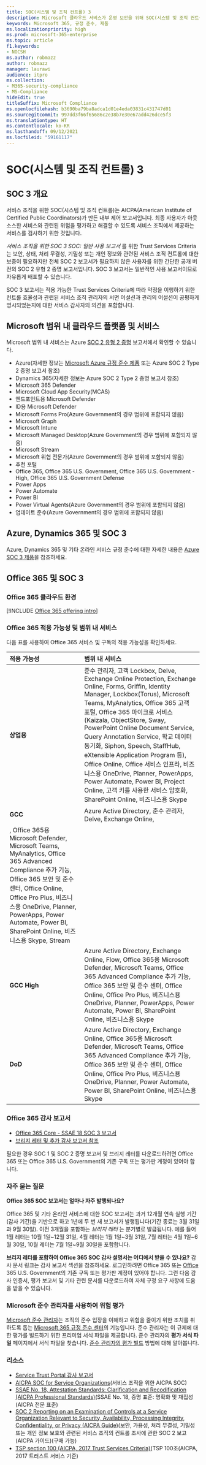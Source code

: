 ```yaml
---
title: SOC(시스템 및 조직 컨트롤) 3
description: Microsoft 클라우드 서비스가 운영 보안을 위해 SOC(시스템 및 조직 컨트롤) 3 표준을 준수하는 방법을 알아봅니다.
keywords: Microsoft 365, 규정 준수, 제품
ms.localizationpriority: high
ms.prod: microsoft-365-enterprise
ms.topic: article
f1.keywords:
- NOCSH
ms.author: robmazz
author: robmazz
manager: laurawi
audience: itpro
ms.collection:
- M365-security-compliance
- MS-Compliance
hideEdit: true
titleSuffix: Microsoft Compliance
ms.openlocfilehash: b3690ba79ba8adca1d01e4eda03831c431747d01
ms.sourcegitcommit: 997dd3f66f65686c2e38b7e30e67add426dce5f3
ms.translationtype: HT
ms.contentlocale: ko-KR
ms.lasthandoff: 09/12/2021
ms.locfileid: "59161117"
---
```

# <a name="system-and-organization-controls-soc-3"></a>SOC(시스템 및 조직 컨트롤) 3

## <a name="soc-3-overview"></a>SOC 3 개요

서비스 조직을 위한 SOC(시스템 및 조직 컨트롤)는 AICPA(American Institute of Certified Public Coordinators)가 만든 내부 제어 보고서입니다. 최종 사용자가 아웃소스한 서비스와 관련된 위험을 평가하고 해결할 수 있도록 서비스 조직에서 제공하는 서비스를 검사하기 위한 것입니다.

*서비스 조직을 위한 SOC 3 SOC: 일반 사용 보고서* 를 위한 Trust Services Criteria는 보안, 상태, 처리 무결성, 기밀성 또는 개인 정보와 관련된 서비스 조직 컨트롤에 대한 보증이 필요하지만 전체 SOC 2 보고서가 필요하지 않은 사용자를 위한 간단한 공개 버전의 SOC 2 유형 2 증명 보고서입니다. SOC 3 보고서는 일반적인 사용 보고서이므로 자유롭게 배포할 수 있습니다.

SOC 3 보고서는 적용 가능한 Trust Services Criteria에 따라 약정을 이행하기 위한 컨트롤 효율성과 관련된 서비스 조직 관리자의 서면 어설션과 관리의 어설션이 공평하게 명시되었는지에 대한 서비스 감사자의 의견을 포함합니다.

## <a name="microsoft-in-scope-cloud-platforms--services"></a>Microsoft 범위 내 클라우드 플랫폼 및 서비스

Microsoft 범위 내 서비스는 Azure [SOC 2 유형 2 증명](offering-soc-2.md) 보고서에서 확인할 수 있습니다.

- Azure(자세한 정보는 [Microsoft Azure 규정 준수 제품](https://azure.microsoft.com/resources/microsoft-azure-compliance-offerings/) 또는 Azure SOC 2 Type 2 증명 보고서 참조)
- Dynamics 365(자세한 정보는 Azure SOC 2 Type 2 증명 보고서 참조)
- Microsoft 365 Defender
- Microsoft Cloud App Security(MCAS)
- 엔드포인트용 Microsoft Defender
- ID용 Microsoft Defender
- Microsoft Forms Pro(Azure Government의 경우 범위에 포함되지 않음)
- Microsoft Graph
- Microsoft Intune
- Microsoft Managed Desktop(Azure Government의 경우 범위에 포함되지 않음)
- Microsoft Stream
- Microsoft 위협 전문가(Azure Government의 경우 범위에 포함되지 않음)
- 추천 포털
- Office 365, Office 365 U.S. Government, Office 365 U.S. Government - High, Office 365 U.S. Government Defense
- Power Apps
- Power Automate
- Power BI
- Power Virtual Agents(Azure Government의 경우 범위에 포함되지 않음)
- 업데이트 준수(Azure Government의 경우 범위에 포함되지 않음)

## <a name="azure-dynamics-365-and-soc-3"></a>Azure, Dynamics 365 및 SOC 3

Azure, Dynamics 365 및 기타 온라인 서비스 규정 준수에 대한 자세한 내용은 [Azure SOC 3 제품](/azure/compliance/offerings/offering-soc-3)을 참조하세요.

## <a name="office-365-and-soc-3"></a>Office 365 및 SOC 3

### <a name="office-365-cloud-environments"></a>Office 365 클라우드 환경

[!INCLUDE [Office 365 offering intro](../includes/o365-offering-introduction.md)]

### <a name="office-365-applicability-and-in-scope-services"></a>Office 365 적용 가능성 및 범위 내 서비스

다음 표를 사용하여 Office 365 서비스 및 구독의 적용 가능성을 확인하세요.

| **적용 가능성** | **범위 내 서비스** |
|:------------------|:----------------------|
| **상업용** | 준수 관리자, 고객 Lockbox, Delve, Exchange Online Protection, Exchange Online, Forms, Griffin, Identity Manager, Lockbox(Torus), Microsoft Teams, MyAnalytics, Office 365 고객 포털, Office 365 마이크로 서비스(Kaizala, ObjectStore, Sway, PowerPoint Online Document Service, Query Annotation Service, 학교 데이터 동기화, Siphon, Speech, StaffHub, eXtensible Application Program 등), Office Online, Office 서비스 인프라, 비즈니스용 OneDrive, Planner, PowerApps, Power Automate, Power BI, Project Online, 고객 키를 사용한 서비스 암호화, SharePoint Online, 비즈니스용 Skype |
| **GCC** | Azure Active Directory, 준수 관리자, Delve, Exchange Online, 
, Office 365용 Microsoft Defender, Microsoft Teams, MyAnalytics, Office 365 Advanced Compliance 추가 기능, Office 365 보안 및 준수 센터, Office Online, Office Pro Plus, 비즈니스용 OneDrive, Planner, PowerApps, Power Automate, Power BI, SharePoint Online, 비즈니스용 Skype, Stream |
| **GCC High** | Azure Active Directory, Exchange Online, Flow, Office 365용 Microsoft Defender, Microsoft Teams, Office 365 Advanced Compliance 추가 기능, Office 365 보안 및 준수 센터, Office Online, Office Pro Plus, 비즈니스용 OneDrive, Planner, PowerApps, Power Automate, Power BI, SharePoint Online, 비즈니스용 Skype |
| **DoD** | Azure Active Directory, Exchange Online, Office 365용 Microsoft Defender, Microsoft Teams, Office 365 Advanced Compliance 추가 기능, Office 365 보안 및 준수 센터, Office Online, Office Pro Plus, 비즈니스용 OneDrive, Planner, Power Automate, Power BI, SharePoint Online, 비즈니스용 Skype |

### <a name="office-365-audit-reports"></a>Office 365 감사 보고서

- [Office 365 Core - SSAE 18 SOC 3 보고서](https://aka.ms/o365SOC-3)
- [브리지 레터 및 추가 감사 보고서 참조](https://aka.ms/auditreports)

필요한 경우 SOC 1 및 SOC 2 증명 보고서 및 브리지 레터를 다운로드하려면 Office 365 또는 Office 365 U.S. Government의 기존 구독 또는 평가판 계정이 있어야 합니다.

### <a name="frequently-asked-questions"></a>자주 묻는 질문

**Office 365 SOC 보고서는 얼마나 자주 발행되나요?**

Office 365 및 기타 온라인 서비스에 대한 SOC 보고서는 과거 12개월 연속 실행 기간(감사 기간)을 기반으로 하고 1년에 두 번 새 보고서가 발행됩니다(기간 종료는 3월 31일과 9월 30일). 이전 3개월을 포함하는 *브리지 레터* 는 분기별로 발급됩니다. 예를 들어 1월 레터는 10월 1일~12월 31일, 4월 레터는 1월 1일~3월 31일, 7월 레터는 4월 1일~6월 30일, 10월 레터는 7월 1일~9월 30일을 포함합니다.

**브리지 레터를 포함하여 Office 365 SOC 감사 설명서는 어디에서 받을 수 있나요?** 감사 문서 링크는 감사 보고서 섹션을 참조하세요. 로그인하려면 Office 365 또는 [Office](https://azure.microsoft.com/global-infrastructure/government/request/) 365 U.S. Government의 기존 구독 또는 평가판 계정이 있어야 합니다. 그런 다음 감사 인증서, 평가 보고서 및 기타 관련 문서를 다운로드하여 자체 규정 요구 사항에 도움을 받을 수 있습니다.

### <a name="use-microsoft-compliance-manager-to-assess-your-risk"></a>Microsoft 준수 관리자를 사용하여 위험 평가

[Microsoft 준수 관리자](/microsoft-365/compliance/compliance-manager)는 조직의 준수 입장을 이해하고 위험을 줄이기 위한 조치를 취하도록 돕는 [Microsoft 365 규정 준수 센터](/microsoft-365/compliance/microsoft-365-compliance-center)의 기능입니다. 준수 관리자는 이 규제에 대한 평가를 빌드하기 위한 프리미엄 서식 파일을 제공합니다. 준수 관리자의 **평가 서식 파일** 페이지에서 서식 파일을 찾습니다. [준수 관리자의 평가 빌드](/microsoft-365/compliance/compliance-manager-assessments) 방법에 대해 알아봅니다.

### <a name="resources"></a>리소스

- [Service Trust Portal 감사 보고서](https://servicetrust.microsoft.com/ViewPage/MSComplianceGuideV3)
- [AICPA SOC for Service Organizations](https://www.aicpa.org/interestareas/frc/assuranceadvisoryservices/socforserviceorganizations.html)(서비스 조직을 위한 AICPA SOC)
- [SSAE No. 18, Attestation Standards: Clarification and Recodification (AICPA Professional Standards)](https://www.aicpa.org/Research/Standards/AuditAttest/DownloadableDocuments/SSAE_No_18.pdf)(SSAE No. 18, 증명 표준: 명확화 및 재집성(AICPA 전문 표준)
- [SOC 2 Reporting on an Examination of Controls at a Service Organization Relevant to Security, Availability, Processing Integrity, Confidentiality, or Privacy (AICPA Guide)](https://future.aicpa.org/cpe-learning/publication/soc-2-reporting-on-an-examination-of-controls-at-a-service-organization-relevant-to-security-availability-processing-integrity-confidentiality-or-privacy-OPL)(보안, 가용성, 처리 무결성, 기밀성 또는 개인 정보 보호와 관련된 서비스 조직의 컨트롤 조사에 관한 SOC 2 보고(AICPA 가이드)(구매 가능)
- [TSP section 100 (AICPA, 2017 Trust Services Criteria)](https://www.aicpa.org/content/dam/aicpa/interestareas/frc/assuranceadvisoryservices/downloadabledocuments/trust-services-criteria.pdf)(TSP 100조(AICPA, 2017 트러스트 서비스 기준)
